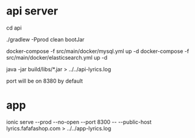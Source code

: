 # api server

cd api

./gradlew -Pprod clean bootJar

docker-compose -f src/main/docker/mysql.yml up -d
docker-compose -f src/main/docker/elasticsearch.yml up -d


java -jar build/libs/*.jar > ../../api-lyrics.log

port will be on 8380 by default

# app

ionic serve --prod --no-open --port 8300 -- --public-host lyrics.fafafashop.com > ../../app-lyrics.log


